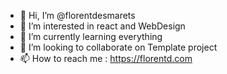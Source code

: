 - 👋 Hi, I’m @florentdesmarets
- 👀 I’m interested in react and WebDesign
- 🌱 I’m currently learning everything
- 💞️ I’m looking to collaborate on Template project
- 📫 How to reach me : https://florentd.com

<!---
florentdesmarets/florentdesmarets is a ✨ special ✨ repository because its `README.md` (this file) appears on your GitHub profile.
You can click the Preview link to take a look at your changes.
--->
